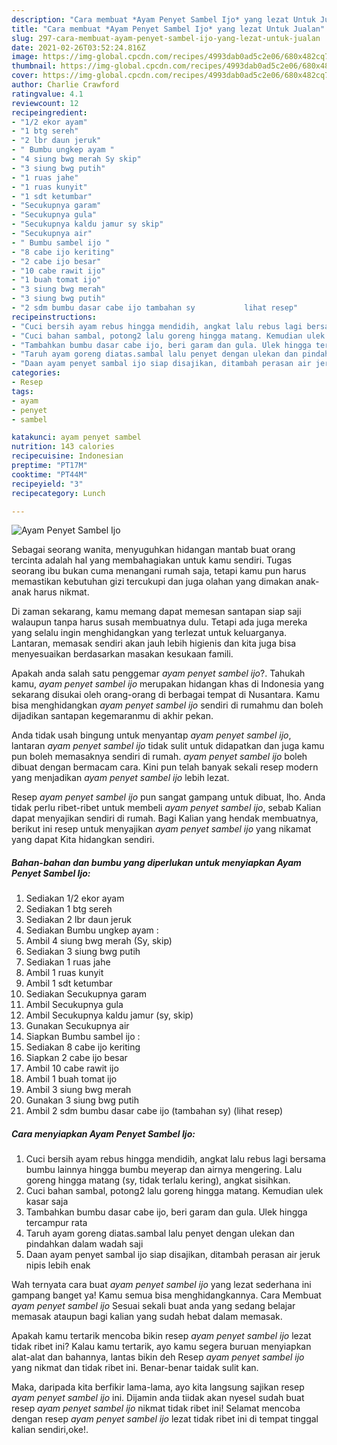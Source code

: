 ```yaml
---
description: "Cara membuat *Ayam Penyet Sambel Ijo* yang lezat Untuk Jualan"
title: "Cara membuat *Ayam Penyet Sambel Ijo* yang lezat Untuk Jualan"
slug: 297-cara-membuat-ayam-penyet-sambel-ijo-yang-lezat-untuk-jualan
date: 2021-02-26T03:52:24.816Z
image: https://img-global.cpcdn.com/recipes/4993dab0ad5c2e06/680x482cq70/ayam-penyet-sambel-ijo-foto-resep-utama.jpg
thumbnail: https://img-global.cpcdn.com/recipes/4993dab0ad5c2e06/680x482cq70/ayam-penyet-sambel-ijo-foto-resep-utama.jpg
cover: https://img-global.cpcdn.com/recipes/4993dab0ad5c2e06/680x482cq70/ayam-penyet-sambel-ijo-foto-resep-utama.jpg
author: Charlie Crawford
ratingvalue: 4.1
reviewcount: 12
recipeingredient:
- "1/2 ekor ayam"
- "1 btg sereh"
- "2 lbr daun jeruk"
- " Bumbu ungkep ayam "
- "4 siung bwg merah Sy skip"
- "3 siung bwg putih"
- "1 ruas jahe"
- "1 ruas kunyit"
- "1 sdt ketumbar"
- "Secukupnya garam"
- "Secukupnya gula"
- "Secukupnya kaldu jamur sy skip"
- "Secukupnya air"
- " Bumbu sambel ijo "
- "8 cabe ijo keriting"
- "2 cabe ijo besar"
- "10 cabe rawit ijo"
- "1 buah tomat ijo"
- "3 siung bwg merah"
- "3 siung bwg putih"
- "2 sdm bumbu dasar cabe ijo tambahan sy           lihat resep"
recipeinstructions:
- "Cuci bersih ayam rebus hingga mendidih, angkat lalu rebus lagi bersama bumbu lainnya hingga bumbu meyerap dan airnya mengering. Lalu goreng hingga matang (sy, tidak terlalu kering), angkat sisihkan."
- "Cuci bahan sambal, potong2 lalu goreng hingga matang. Kemudian ulek kasar saja"
- "Tambahkan bumbu dasar cabe ijo, beri garam dan gula. Ulek hingga tercampur rata"
- "Taruh ayam goreng diatas.sambal lalu penyet dengan ulekan dan pindahkan dalam wadah saji"
- "Daan ayam penyet sambal ijo siap disajikan, ditambah perasan air jeruk nipis lebih enak"
categories:
- Resep
tags:
- ayam
- penyet
- sambel

katakunci: ayam penyet sambel 
nutrition: 143 calories
recipecuisine: Indonesian
preptime: "PT17M"
cooktime: "PT44M"
recipeyield: "3"
recipecategory: Lunch

---
```



![*Ayam Penyet Sambel Ijo*](https://img-global.cpcdn.com/recipes/4993dab0ad5c2e06/680x482cq70/ayam-penyet-sambel-ijo-foto-resep-utama.jpg)

Sebagai seorang wanita, menyuguhkan hidangan mantab buat orang tercinta adalah hal yang membahagiakan untuk kamu sendiri. Tugas seorang ibu bukan cuma menangani rumah saja, tetapi kamu pun harus memastikan kebutuhan gizi tercukupi dan juga olahan yang dimakan anak-anak harus nikmat.

Di zaman  sekarang, kamu memang dapat memesan santapan siap saji walaupun tanpa harus susah membuatnya dulu. Tetapi ada juga mereka yang selalu ingin menghidangkan yang terlezat untuk keluarganya. Lantaran, memasak sendiri akan jauh lebih higienis dan kita juga bisa menyesuaikan berdasarkan masakan kesukaan famili. 



Apakah anda salah satu penggemar *ayam penyet sambel ijo*?. Tahukah kamu, *ayam penyet sambel ijo* merupakan hidangan khas di Indonesia yang sekarang disukai oleh orang-orang di berbagai tempat di Nusantara. Kamu bisa menghidangkan *ayam penyet sambel ijo* sendiri di rumahmu dan boleh dijadikan santapan kegemaranmu di akhir pekan.

Anda tidak usah bingung untuk menyantap *ayam penyet sambel ijo*, lantaran *ayam penyet sambel ijo* tidak sulit untuk didapatkan dan juga kamu pun boleh memasaknya sendiri di rumah. *ayam penyet sambel ijo* boleh dibuat dengan bermacam cara. Kini pun telah banyak sekali resep modern yang menjadikan *ayam penyet sambel ijo* lebih lezat.

Resep *ayam penyet sambel ijo* pun sangat gampang untuk dibuat, lho. Anda tidak perlu ribet-ribet untuk membeli *ayam penyet sambel ijo*, sebab Kalian dapat menyajikan sendiri di rumah. Bagi Kalian yang hendak membuatnya, berikut ini resep untuk menyajikan *ayam penyet sambel ijo* yang nikamat yang dapat Kita hidangkan sendiri.

<!--inarticleads1-->

##### Bahan-bahan dan bumbu yang diperlukan untuk menyiapkan *Ayam Penyet Sambel Ijo*:

1. Sediakan 1/2 ekor ayam
1. Sediakan 1 btg sereh
1. Sediakan 2 lbr daun jeruk
1. Sediakan  Bumbu ungkep ayam :
1. Ambil 4 siung bwg merah (Sy, skip)
1. Sediakan 3 siung bwg putih
1. Sediakan 1 ruas jahe
1. Ambil 1 ruas kunyit
1. Ambil 1 sdt ketumbar
1. Sediakan Secukupnya garam
1. Ambil Secukupnya gula
1. Ambil Secukupnya kaldu jamur (sy, skip)
1. Gunakan Secukupnya air
1. Siapkan  Bumbu sambel ijo :
1. Sediakan 8 cabe ijo keriting
1. Siapkan 2 cabe ijo besar
1. Ambil 10 cabe rawit ijo
1. Ambil 1 buah tomat ijo
1. Ambil 3 siung bwg merah
1. Gunakan 3 siung bwg putih
1. Ambil 2 sdm bumbu dasar cabe ijo (tambahan sy)           (lihat resep)




<!--inarticleads2-->

##### Cara menyiapkan *Ayam Penyet Sambel Ijo*:

1. Cuci bersih ayam rebus hingga mendidih, angkat lalu rebus lagi bersama bumbu lainnya hingga bumbu meyerap dan airnya mengering. Lalu goreng hingga matang (sy, tidak terlalu kering), angkat sisihkan.
1. Cuci bahan sambal, potong2 lalu goreng hingga matang. Kemudian ulek kasar saja
1. Tambahkan bumbu dasar cabe ijo, beri garam dan gula. Ulek hingga tercampur rata
1. Taruh ayam goreng diatas.sambal lalu penyet dengan ulekan dan pindahkan dalam wadah saji
1. Daan ayam penyet sambal ijo siap disajikan, ditambah perasan air jeruk nipis lebih enak




Wah ternyata cara buat *ayam penyet sambel ijo* yang lezat sederhana ini gampang banget ya! Kamu semua bisa menghidangkannya. Cara Membuat *ayam penyet sambel ijo* Sesuai sekali buat anda yang sedang belajar memasak ataupun bagi kalian yang sudah hebat dalam memasak.

Apakah kamu tertarik mencoba bikin resep *ayam penyet sambel ijo* lezat tidak ribet ini? Kalau kamu tertarik, ayo kamu segera buruan menyiapkan alat-alat dan bahannya, lantas bikin deh Resep *ayam penyet sambel ijo* yang nikmat dan tidak ribet ini. Benar-benar taidak sulit kan. 

Maka, daripada kita berfikir lama-lama, ayo kita langsung sajikan resep *ayam penyet sambel ijo* ini. Dijamin anda tiidak akan nyesel sudah buat resep *ayam penyet sambel ijo* nikmat tidak ribet ini! Selamat mencoba dengan resep *ayam penyet sambel ijo* lezat tidak ribet ini di tempat tinggal kalian sendiri,oke!.

